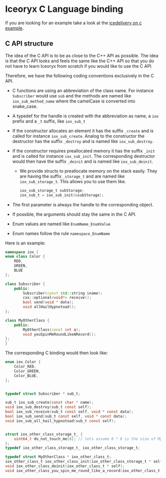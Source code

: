 # Iceoryx C Language binding

If you are looking for an example take a look at the
[icedelivery on c example](../iceoryx_examples/icedelivery_on_c).

## C API structure

The idea of the C API is to be as close to the C++ API as possible. The idea is
that the C API looks and feels the same like the C++ API so that you do not have
to learn Iceoryx from scratch if you would like to use the C API.

Therefore, we have the following coding conventions exclusively in the C API.

 - C functions are using an abbreviation of the class name. For instance `Subscriber`
      would use `sub` and the methods 
      are named like `iox_sub_method_name` where the camelCase is converted into
      snake_case.
 - A typedef for the handle is created with the abbreviation as name, a `iox`
     prefix and a `_t` suffix, like `iox_sub_t`
 - If the constructor allocates an element it has the suffix `_create` and is
     called for instance `iox_sub_create`. Analog to the constructor the destructor
     has the suffix `_destroy` and is named like `iox_sub_destroy`.
 - If the constructor requires preallocated memory it has the suffix `_init`
     and is called for instance `iox_sub_init`. The corresponding destructor would
     then have the suffix `_deinit` and is named like `iox_sub_deinit`.
     - We provide structs to preallocate memory on the stack easily. They are
         having the suffix `_storage_t` and are named like `iox_sub_storage_t`. This
         allows you to use them like.
         ```c
         iox_sub_storage_t subStorage;
         iox_sub_t = iox_sub_init(&subStorage);
         ```
 
 - The first parameter is always the handle to the corresponding object.
 - If possible, the arguments should stay the same in the C API.

 - Enum values are named like `EnumName_EnumValue`
 - Enum names follow the rule `namespace_EnumName`

Here is an example:
```cpp
namespace iox {
enum class Color {
    RED,
    GREEN,
    BLUE
};

class Subscriber {
    public:
        Subscriber(const std::string &name);
        cxx::optional<void*> receive();
        bool send(void * data);
        void allHailHypnotoad();
};

class MyOtherClass {
    public:
        MyOtherClass(const int a);
        void youSpinMeRoundLikeARecord();
};
}
```

The corresponding C binding would then look like:
```c
enum iox_Color {
    Color_RED,
    Color_GREEN,
    Color_BLUE,
};


typedef struct Subscriber * sub_t;

sub_t iox_sub_create(const char * name);
void iox_sub_destroy(sub_t const self);
bool iox_sub_receive(sub_t const self, void * const data);
bool iox_sub_send(sub_t const self, void * const data);
void iox_sub_all_hail_hypnotoad(sub_t const self);


struct iox_other_class_storage_t_ {
    uint64_t do_not_touch_me[8]; // lets assume 8 * 8 is the size of MyOtherClass
};
typedef iox_other_class_storage_t_ iox_other_class_storage_t;

typedef struct MyOtherClass * iox_other_class_t;
iox_other_class_t iox_other_class_init(iox_other_class_storage_t * self,const int a);
void iox_other_class_deinit(iox_other_class_t * self);
void iox_other_class_you_spin_me_round_like_a_record(iox_other_class_t * self);

```
